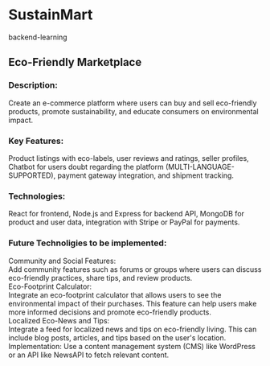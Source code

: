 # SustainMart
backend-learning 


## Eco-Friendly Marketplace
###  Description: 
Create an e-commerce platform where users can buy and sell eco-friendly products, promote sustainability, and educate consumers on environmental impact.
###  Key Features: 
Product listings with eco-labels, user reviews and ratings, seller profiles, Chatbot for users doubt regarding the platform (MULTI-LANGUAGE-SUPPORTED), payment gateway integration, and shipment tracking.
###  Technologies: 
React for frontend, Node.js and Express for backend API, MongoDB for product and user data, integration with Stripe or PayPal for payments.

### Future Technoligies to be implemented:
Community and Social Features:  
Add community features such as forums or groups where users can discuss eco-friendly practices, share tips, and review products.  
Eco-Footprint Calculator:  
Integrate an eco-footprint calculator that allows users to see the environmental impact of their purchases. This feature can help users make more informed decisions and promote eco-friendly products.  
Localized Eco-News and Tips:  
Integrate a feed for localized news and tips on eco-friendly living. This can include blog posts, articles, and tips based on the user's location.
Implementation: Use a content management system (CMS) like WordPress or an API like NewsAPI to fetch relevant content.

